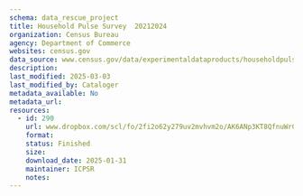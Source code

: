 ```yaml
---
schema: data_rescue_project 
title: Household Pulse Survey  20212024
organization: Census Bureau
agency: Department of Commerce
websites: census.gov
data_source: www.census.gov/data/experimentaldataproducts/householdpulsesurvey.html
description: 
last_modified: 2025-03-03
last_modified_by: Cataloger
metadata_available: No
metadata_url: 
resources:
  - id: 290
    url: www.dropbox.com/scl/fo/2fi2o62y279uv2mvhvm2o/AK6ANp3KT8QfnuWrCIlvkQ?rlkey=8ylrxb0emis5qd8tznqm5bbjx&dl=0
    format: 
    status: Finished
    size: 
    download_date: 2025-01-31
    maintainer: ICPSR
    notes: 
---
```

